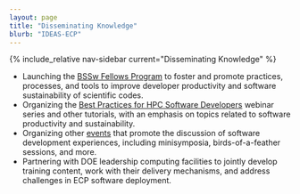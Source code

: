 ```yaml
---
layout: page
title: "Disseminating Knowledge"
blurb: "IDEAS-ECP"
---
```

<!-- Sidebar Nav -->

{% include_relative nav-sidebar current="Disseminating Knowledge" %}

* Launching the [BSSw Fellows Program](/activities/bsswf) to foster and promote practices, processes, and tools to improve developer productivity and software sustainability of scientific codes.
* Organizing the [Best Practices for HPC Software Developers](/series/hpc-best-practices-webinars) webinar series and other tutorials, with an emphasis on topics related to software productivity and sustainability.
* Organizing other [events](/resources/events.html) that promote the discussion of software development experiences, including minisymposia, birds-of-a-feather sessions, and more.
* Partnering with DOE leadership computing facilities to jointly develop training content, work with their delivery mechanisms, and address challenges in ECP software deployment.